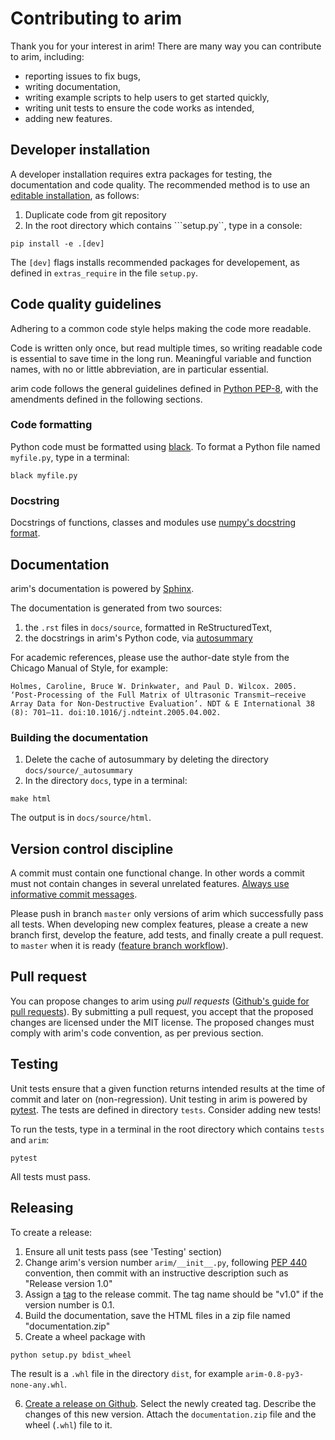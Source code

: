 # Contributing to arim

Thank you for your interest in arim!
There are many way you can contribute to arim, including:

- reporting issues to fix bugs,
- writing documentation,
- writing example scripts to help users to get started quickly,
- writing unit tests to ensure the code works as intended,
- adding new features.

## Developer installation

A developer installation requires extra packages for testing, the documentation and code quality.
The recommended method is to use an [editable installation](https://pip.pypa.io/en/stable/reference/pip_install/), as follows:

1) Duplicate code from git repository
2) In the root directory which contains ```setup.py``, type in a console:
```
pip install -e .[dev]
```

The ``[dev]`` flags installs recommended packages for developement, as defined in ``extras_require`` in the file ``setup.py``.


## Code quality guidelines

Adhering to a common code style helps making the code more readable.

Code is written only once, but read multiple times, so writing readable code is essential to save time in the long run.
Meaningful variable and function names, with no or little abbreviation, are in particular essential.

arim code follows the general guidelines defined in [Python PEP-8](https://www.python.org/dev/peps/pep-0008/), with the amendments defined in the following sections.

### Code formatting

Python code must be formatted using [black](https://black.readthedocs.io/en/stable/).
To format a Python file named ``myfile.py``, type in a terminal:
```
black myfile.py
```

### Docstring

Docstrings of functions, classes and modules use [numpy's docstring format](https://numpydoc.readthedocs.io/en/latest/format.html).

## Documentation

arim's documentation is powered by [Sphinx](http://sphinx-doc.org/).

The documentation is generated from two sources:

1. the ``.rst`` files in ``docs/source``, formatted in ReStructuredText,
2. the docstrings in arim's Python code, via [autosummary](https://www.sphinx-doc.org/en/master/usage/extensions/autosummary.html)

For academic references, please use the author-date style from the Chicago Manual of Style, for example:

    Holmes, Caroline, Bruce W. Drinkwater, and Paul D. Wilcox. 2005. ‘Post-Processing of the Full Matrix of Ultrasonic Transmit–receive Array Data for Non-Destructive Evaluation’. NDT & E International 38 (8): 701–11. doi:10.1016/j.ndteint.2005.04.002.

### Building the documentation

1. Delete the cache of autosummary by deleting the directory ``docs/source/_autosummary``
2. In the directory ``docs``, type in a terminal:
```
make html
```

The output is in ``docs/source/html``.

## Version control discipline

A commit must contain one functional change. In other words a commit must not contain changes in several unrelated features.
[Always use informative commit messages](https://wiki.openstack.org/wiki/GitCommitMessages).

Please push in branch ``master`` only versions of arim which successfully pass all tests. When developing new complex features, please a create a new branch first, develop the feature, add tests, and finally create a pull request. to ``master`` when it is ready ([feature branch workflow](https://www.atlassian.com/git/tutorials/comparing-workflows/feature-branch-workflow)).

## Pull request

You can propose changes to arim using *pull requests* ([Github's guide for pull requests](https://help.github.com/en/github/collaborating-with-issues-and-pull-requests/proposing-changes-to-your-work-with-pull-requests)).
By submitting a pull request, you accept that the proposed changes are licensed under the MIT license.
The proposed changes must comply with arim's code convention, as per previous section.

## Testing

Unit tests ensure that a given function returns intended results at the time of commit and later on (non-regression).
Unit testing in arim is powered by [pytest](https://docs.pytest.org).
The tests are defined in directory ``tests``. Consider adding new tests!

To run the tests, type in a terminal in the root directory which contains ``tests`` and ``arim``:

    pytest

All tests must pass.

## Releasing

To create a release:

1. Ensure all unit tests pass (see 'Testing' section)
2. Change arim's version number ``arim/__init__.py``, following [PEP 440](https://www.python.org/dev/peps/pep-0440/) convention, then commit with an instructive description such as "Release version 1.0"
3. Assign a [tag](https://git-scm.com/book/en/v2/Git-Basics-Tagging) to the release commit. The tag name should be "v1.0" if the version number is 0.1.
4. Build the documentation, save the HTML files in a zip file named "documentation.zip"
5. Create a wheel package with 

```
python setup.py bdist_wheel
```

The result is a `.whl` file in the directory ``dist``, for example ``arim-0.8-py3-none-any.whl``.

6. [Create a release on Github](https://help.github.com/en/github/administering-a-repository/managing-releases-in-a-repository). Select the newly created tag. Describe the changes of this new version. Attach the ``documentation.zip`` file and the wheel (`.whl`) file to it.
